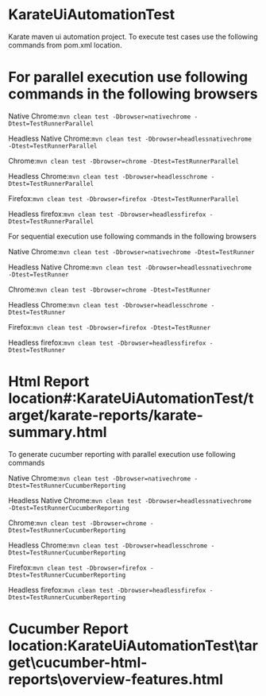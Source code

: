 # KarateUiAutomationTest

Karate maven ui automation project. To execute test cases use the following commands from pom.xml location.

# For parallel execution use following commands in the following  browsers

Native Chrome:`mvn clean test -Dbrowser=nativechrome -Dtest=TestRunnerParallel`

Headless Native Chrome:`mvn clean test -Dbrowser=headlessnativechrome -Dtest=TestRunnerParallel`

Chrome:`mvn clean test -Dbrowser=chrome -Dtest=TestRunnerParallel`

Headless Chrome:`mvn clean test -Dbrowser=headlesschrome -Dtest=TestRunnerParallel`

Firefox:`mvn clean test -Dbrowser=firefox -Dtest=TestRunnerParallel`

Headless firefox:`mvn clean test -Dbrowser=headlessfirefox -Dtest=TestRunnerParallel`

For sequential execution use following commands in the following  browsers

Native Chrome:`mvn clean test -Dbrowser=nativechrome -Dtest=TestRunner`

Headless Native Chrome:`mvn clean test -Dbrowser=headlessnativechrome -Dtest=TestRunner`

Chrome:`mvn clean test -Dbrowser=chrome -Dtest=TestRunner`

Headless Chrome:`mvn clean test -Dbrowser=headlesschrome -Dtest=TestRunner`

Firefox:`mvn clean test -Dbrowser=firefox -Dtest=TestRunner`

Headless firefox:`mvn clean test -Dbrowser=headlessfirefox -Dtest=TestRunner`

# Html Report location#:KarateUiAutomationTest/target/karate-reports/karate-summary.html

To generate cucumber reporting with parallel execution use following commands

Native Chrome:`mvn clean test -Dbrowser=nativechrome -Dtest=TestRunnerCucumberReporting`

Headless Native Chrome:`mvn clean test -Dbrowser=headlessnativechrome -Dtest=TestRunnerCucumberReporting`

Chrome:`mvn clean test -Dbrowser=chrome -Dtest=TestRunnerCucumberReporting`

Headless Chrome:`mvn clean test -Dbrowser=headlesschrome -Dtest=TestRunnerCucumberReporting`

Firefox:`mvn clean test -Dbrowser=firefox -Dtest=TestRunnerCucumberReporting`

Headless firefox:`mvn clean test -Dbrowser=headlessfirefox -Dtest=TestRunnerCucumberReporting`

# Cucumber Report location:KarateUiAutomationTest\target\cucumber-html-reports\overview-features.html

